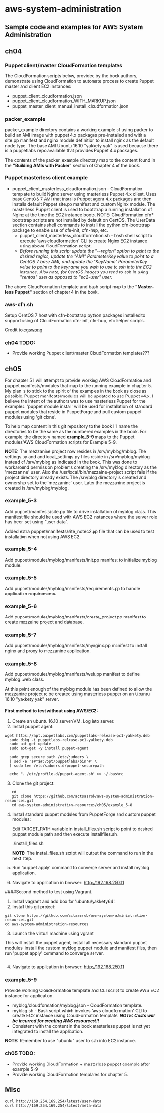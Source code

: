 aws-system-administration
=========================

## Sample code and examples for AWS System Administration

## ch04

### Puppet client/master CloudFormation templates

The CloudFormation scripts below, provided by the book authors, demonstrate using CloudFormation to automate process to create Puppet master and client EC2 instances:
* puppet_client_cloudformation.json
* puppet_client_cloudformation_WITH_MARKUP.json
* puppet_master_client_manual_install_cloudformation.json

### packer_example
packer_example directory contains a working example of using packer to build an AMI image with puppet 4.x packages pre-installed and with a site.pp manifest and nginx module definition to install nginx as the default node type. The base AMI Ubuntu 16.10 "yakkety yak" is used because there is a puppetlabs repo available that provides Puppet 4.x packages.

The contents of the packer_example directory map to the content found in the **"Building AMIs with Packer"** section of Chapter 4 of the book.

### Puppet masterless client example

* puppet_client_masterless_cloudformation.json - CloudFormation template to build Nginx server using masterless Puppet 4.x client. Uses base CentOS 7 AMI that installs Puppet agent 4.x packages and then installs default Puppet site.pp manifest and custom Nginx module. The masterless Puppet client is used to bootstrap a running installation of Nginx at the time the EC2 instance boots. NOTE: CloudFormation cfn\* bootstrap scripts are not installed by default on CentOS. The UserData section contains shell commands to install the python cfn-bootstrap package to enable use of cfn-init, cfn-hup, etc.
  * puppet_client_masterless_cloudformation.sh - bash shell script to execute 'aws cloudformation' CLI to create Nginx EC2 instance using above CloudFormation script. 
  * *Before running this script update the "--region" option to point to the desired region, update the "AMI" ParameterKey value to point to a CentOS 7 base AMI, and update the "KeyName" ParameterKey value to point to the keyname you wish to use to ssh into the EC2 instance. Also note, for CentOS images you tend to ssh in using "centos" user as opposed to "ec2-user" user.*

The above CloudFormation template and bash script map to the **"Master-less Puppet"** section of chapter 4 in the book.

### aws-cfn.sh
Setup CentOS 7 host with cfn-bootstrap python packages installed to support using of CloudFormation cfn-init, 
cfn-hup, etc helper scripts.

Credit to [cgswong](https://gist.github.com/cgswong/1ab591eaf813f987622dc2dab9a54648)

### ch04 TODO:
* Provide working Puppet client/master CloudFormation templates???

## ch05

For chapter 5 I will attempt to provide working AWS CloudFormation and puppet manifests/modules that map to the running example in chapter 5. My plan is to stick to the spirit of the examples in the book as close as possible. Puppet manifests/modules will be updated to use Puppet v4.x. I believe the intent of the authors was to use masterless Puppet for the examples. 'puppet module install' will be used for installation of standard puppet modules that reside in PuppetForge and pull custom puppet modules using 'git clone'.

To help map content in this git repository to the book I'll name the directories to be the same as the numbered examples in the book. For example, the directory named **example_5-9** maps to the Puppet modules/AWS CloudFormation scripts for Example 5-9.

**NOTE:** The mezzanine project now resides in /srv/myblog/mblog. The settings.py and and local_settings.py files reside in /srv/myblog/myblog instead of /srv/myblog as indicated in the book. This was done to workaround permission problems creating the /srv/myblog directory as the 'mezzanine' user. Also the /usr/local/bin/mezzaine-project script fails if the project directory already exists. The /srv/blog directory is created and ownership set to the 'mezzanine' user. Later the mezzanine project is created in /srv/myblog/myblog.

### example_5-3

Add puppet/manifests/site.pp file to drive installation of myblog class. This manifest file should be used with AWS EC2 instances where the server role has been set using "user data".

Added extra puppet/manifests/site_notec2.pp file that can be used to test installation when not using AWS EC2.

### example_5-4

Add puppet/modules/myblog/manifests/init.pp manifest to initialize myblog module.

### example_5-5

Add puppet/modules/myblog/manifests/requirements.pp to handle application requirements.

### example_5-6

Add puppet/modules/myblog/manifests/create_project.pp manifest to create mezzaine project and database.

### example_5-7

Add puppet/modules/myblog/manifests/mynginx.pp manifest to install nginx and proxy to mezzanine application.

### example_5-8

Add puppet/modules/myblog/manifests/web.pp manifest to define myblog::web class.

At this point enough of the myblog module has been defined to allow the mezzanine project to be created using masterless puppet on an Ubuntu 16.10 "yakkety yak" server.

#### First method to test without using AWS/EC2:
1. Create an ubuntu 16.10 server/VM. Log into server.
2. Install puppet agent:

```
wget https://apt.puppetlabs.com/puppetlabs-release-pc1-yakkety.deb
  sudo dpkg -i puppetlabs-release-pc1-yakkety.deb
  sudo apt-get update
  sudo apt-get -y install puppet-agent

  sudo grep secure_path /etc/sudoers \
  | sed -e 's#"$#:/opt/puppetlabs/bin"#' \
  | sudo tee /etc/sudoers.d/puppet-securepath

  echo ". /etc/profile.d/puppet-agent.sh" >> ~/.bashrc
```

3. Clone the git project:
```
   cd 
   git clone https://github.com/actsasrob/aws-system-administration-resources.git
   cd aws-system-administration-resources/ch05/example_5-8
```

4. Install standard puppet modules from PuppetForge and custom puppet modules:

   Edit TARGET_PATH variable in install_files.sh script to point to desired puppet module path and then execute installfiles.sh.

    ./install_files.sh

   **NOTE:** The install_files.sh script will output the command to run in the next step.

5. Run 'puppet apply' command to converge server and install myblog application.

6. Navigate to application in browser: http://192.168.250.11

####Second method to test using Vagrant.
1. Install vagrant and add box for 'ubuntu/yakkety64'.
2. Install this git project:

```
git clone https://github.com/actsasrob/aws-system-administration-resources.git
cd aws-system-administration-resources
```

3. Launch the virtual machine using vgrant:

This will install the puppet agent, install all necessary standard puppet modules, install the custom myblog puppet module and manifest files, then run 'puppet apply' command to converge server.
```vagrant up example_5_8
```

4. Navigate to application in browser: http://192.168.250.11



### example_5-9

Provide working CloudFormation template and CLI script to create AWS EC2 instance for application.
* myblog/cloudformation/myblog.json - CloudFormation template.
* myblog.sh - Bash script which invokes 'aws cloudformation' CLI to create EC2 instance using CloudFormation template. _**NOTE: Costs will be incurred for creating AWS resources!!!**_
* Consistent with the content in the book masterless puppet is not yet integrated to install the application.

**NOTE:** Remember to use "ubuntu" user to ssh into EC2 instance.

### ch05 TODO:
* Provide working CloudFormation + masterless puppet example after example 5-9
* Provide working CloudFormation templates for chapter 5.

## Misc
```
curl http://169.254.169.254/latest/user-data
curl http://169.254.169.254/latest/meta-data
```

